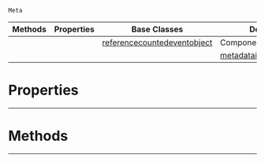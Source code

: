  `Meta`

|Methods|Properties|Base Classes|Derived Classes|
|---|---|---|---|
| | |[referencecountedeventobject](https://github.com/dragonCASTjosh/PlasmaDocs/blob/master/code_reference/class_reference/referencecountedeventobject.markdown)|ComponentMetaDataInheritance|
| | | |[metadatainheritanceroot](https://github.com/dragonCASTjosh/PlasmaDocs/blob/master/code_reference/class_reference/metadatainheritanceroot.markdown)|


 #  Properties


---  
 #  Methods


---  
 

 